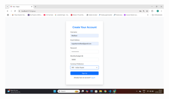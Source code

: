 ![image_alt](https://github.com/Medhavi-18/Expense-Tracker/blob/1fda9e9cd8fc95dc8797df1fb34650f463cea187/Screenshot%202025-01-14%20171354.png)
